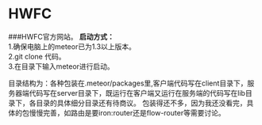 # HWFC
###HWFC官方网站。
**启动方式：**    
1.确保电脑上的meteor已为1.3以上版本。    
2.git clone 代码。     
3.在目录下输入meteor进行启动。   
   
目录结构为：各种包装在.meteor/packages里,客户端代码写在client目录下，服务器端代码写在server目录下，既运行在客户端又运行在服务端的代码写在lib目录下，各目录的具体细分目录还有待商议。   包装得还不多，因为我还没看完，具体的包慢慢完善，如路由是要iron:router还是flow-router等需要讨论。
